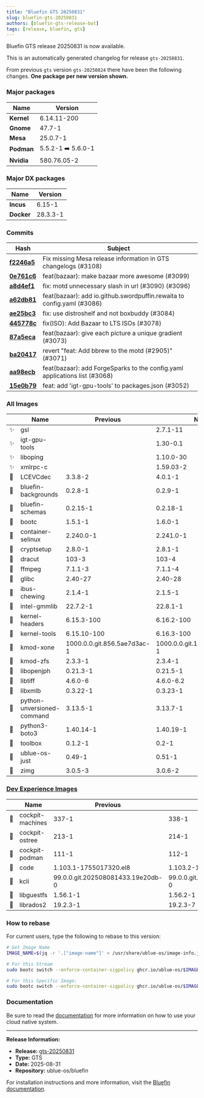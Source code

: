 ```yaml
---
title: "Bluefin GTS 20250831"
slug: bluefin-gts-20250831
authors: [bluefin-gts-release-bot]
tags: [release, bluefin, gts]
---
```


Bluefin GTS release 20250831 is now available.

<!--truncate-->

This is an automatically generated changelog for release `gts-20250831`.

From previous `gts` version `gts-20250824` there have been the following changes. **One package per new version shown.**

### Major packages
| Name | Version |
| --- | --- |
| **Kernel** | 6.14.11-200 |
| **Gnome** | 47.7-1 |
| **Mesa** | 25.0.7-1 |
| **Podman** | 5.5.2-1 ➡️ 5.6.0-1 |
| **Nvidia** | 580.76.05-2 |

### Major DX packages
| Name | Version |
| --- | --- |
| **Incus** | 6.15-1 |
| **Docker** | 28.3.3-1 |

### Commits
| Hash | Subject |
| --- | --- |
| **[f2246a5](https://github.com/ublue-os/bluefin/commit/f2246a5d6a9d68cc4428354917a2743b8e8e55a9)** | Fix missing Mesa release information in GTS changelogs (#3108) |
| **[0e761c6](https://github.com/ublue-os/bluefin/commit/0e761c666dccd4ff9bff8ab17a12bfcb20f1a153)** | feat(bazaar): make bazaar more awesome (#3099) |
| **[a8d4ef1](https://github.com/ublue-os/bluefin/commit/a8d4ef1f3ff9619e0c35affbaf618706d4ca4e84)** | fix: motd unnecessary slash in url (#3090) (#3096) |
| **[a62db81](https://github.com/ublue-os/bluefin/commit/a62db81846180af226ddda02baf18e87113f3022)** | feat(bazaar): add io.github.swordpuffin.rewaita to config.yaml (#3086) |
| **[ae25bc3](https://github.com/ublue-os/bluefin/commit/ae25bc3d90f1ca2ecf412a6c1cd19ec2be8beb7a)** | fix: use distroshelf and not boxbuddy (#3084) |
| **[445778c](https://github.com/ublue-os/bluefin/commit/445778c60851d858cf9e9d53686f2e65df29ee40)** | fix(ISO): Add Bazaar to LTS ISOs (#3078) |
| **[87a5eca](https://github.com/ublue-os/bluefin/commit/87a5ecaf7a173aa1619db852d001e691f9ca41ab)** | feat(bazaar): give each picture a unique gradient (#3073) |
| **[ba20417](https://github.com/ublue-os/bluefin/commit/ba204179603c880676f193ef71219e411871d800)** | revert "feat: Add bbrew to the motd (#2905)" (#3071) |
| **[aa98ecb](https://github.com/ublue-os/bluefin/commit/aa98ecb7d986e3ce9c3d1d15c78bfc363eda20f5)** | feat(bazaar): add ForgeSparks to the config.yaml applications list (#3068) |
| **[15e0b79](https://github.com/ublue-os/bluefin/commit/15e0b7949802eaa5acaa838e8f821e0d5b9cd834)** | feat: add 'igt-gpu-tools' to packages.json (#3052) |

### All Images
| | Name | Previous | New |
| --- | --- | --- | --- |
| ✨ | gsl | | 2.7.1-11 |
| ✨ | igt-gpu-tools | | 1.30-0.1 |
| ✨ | liboping | | 1.10.0-30 |
| ✨ | xmlrpc-c | | 1.59.03-2 |
| 🔄 | LCEVCdec | 3.3.8-2 | 4.0.1-1 |
| 🔄 | bluefin-backgrounds | 0.2.8-1 | 0.2.9-1 |
| 🔄 | bluefin-schemas | 0.2.15-1 | 0.2.18-1 |
| 🔄 | bootc | 1.5.1-1 | 1.6.0-1 |
| 🔄 | container-selinux | 2.240.0-1 | 2.241.0-1 |
| 🔄 | cryptsetup | 2.8.0-1 | 2.8.1-1 |
| 🔄 | dracut | 103-3 | 103-4 |
| 🔄 | ffmpeg | 7.1.1-3 | 7.1.1-4 |
| 🔄 | glibc | 2.40-27 | 2.40-28 |
| 🔄 | ibus-chewing | 2.1.4-1 | 2.1.5-1 |
| 🔄 | intel-gmmlib | 22.7.2-1 | 22.8.1-1 |
| 🔄 | kernel-headers | 6.15.3-100 | 6.16.2-100 |
| 🔄 | kernel-tools | 6.15.10-100 | 6.16.3-100 |
| 🔄 | kmod-xone | 1000.0.0.git.856.5ae7d3ac-1 | 1000.0.0.git.1114.82438c9a-1 |
| 🔄 | kmod-zfs | 2.3.3-1 | 2.3.4-1 |
| 🔄 | libopenjph | 0.21.3-1 | 0.21.5-1 |
| 🔄 | libtiff | 4.6.0-6 | 4.6.0-6.2 |
| 🔄 | libxmlb | 0.3.22-1 | 0.3.23-1 |
| 🔄 | python-unversioned-command | 3.13.5-1 | 3.13.7-1 |
| 🔄 | python3-boto3 | 1.40.14-1 | 1.40.19-1 |
| 🔄 | toolbox | 0.1.2-1 | 0.2-1 |
| 🔄 | ublue-os-just | 0.49-1 | 0.51-1 |
| 🔄 | zimg | 3.0.5-3 | 3.0.6-2 |

### [Dev Experience Images](https://docs.projectbluefin.io/bluefin-dx)
| | Name | Previous | New |
| --- | --- | --- | --- |
| 🔄 | cockpit-machines | 337-1 | 338-1 |
| 🔄 | cockpit-ostree | 213-1 | 214-1 |
| 🔄 | cockpit-podman | 111-1 | 112-1 |
| 🔄 | code | 1.103.1-1755017320.el8 | 1.103.2-1755709837.el8 |
| 🔄 | kcli | 99.0.0.git.202508081433.19e20db-0 | 99.0.0.git.202508271406.eb6b495-0 |
| 🔄 | libguestfs | 1.56.1-1 | 1.56.2-1 |
| 🔄 | librados2 | 19.2.3-1 | 19.2.3-7 |



### How to rebase
For current users, type the following to rebase to this version:
```bash
# Get Image Name
IMAGE_NAME=$(jq -r '.["image-name"]' < /usr/share/ublue-os/image-info.json)

# For this Stream
sudo bootc switch --enforce-container-sigpolicy ghcr.io/ublue-os/$IMAGE_NAME:gts

# For this Specific Image:
sudo bootc switch --enforce-container-sigpolicy ghcr.io/ublue-os/$IMAGE_NAME:gts-20250831
```

### Documentation
Be sure to read the [documentation](https://docs.projectbluefin.io/) for more information
on how to use your cloud native system.

---

**Release Information:**
- **Release:** [gts-20250831](https://github.com/ublue-os/bluefin/releases/tag/gts-20250831)
- **Type:** GTS
- **Date:** 2025-08-31
- **Repository:** ublue-os/bluefin

For installation instructions and more information, visit the [Bluefin documentation](https://docs.projectbluefin.io/).
